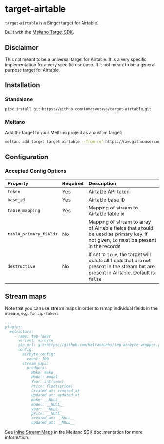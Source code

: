 # target-airtable

`target-airtable` is a Singer target for Airtable.

Built with the [Meltano Target SDK](https://sdk.meltano.com).

## Disclaimer

This not meant to be a universal target for Airtable. It is a very specific implementation for a very
specific use case. It is not meant to be a general purpose target for Airtable.

## Installation

### Standalone

```bash
pipx install git+https://github.com/tomasvotava/target-airtable.git
```

### Meltano

Add the target to your Meltano project as a custom target:

```bash
meltano add target target-airtable --from-ref https://raw.githubusercontent.com/tomasvotava/target-airtable/master/target-airtable.yml
```

## Configuration

### Accepted Config Options

| Property | Required | Description |
|:---|:---|:---|
| `token` | Yes | Airtable API token |
| `base_id` | Yes | Airtable base ID |
| `table_mapping` | Yes | Mapping of stream to Airtable table id |
| `table_primary_fields` | No | Mapping of stream to array of Airtable fields that should be used as primary key. If not given, `id` must be present in the records |
| `destructive` | No | If set to `true`, the target will delete all fields that are not present in the stream but are present in Airtable. Default is `false`. |

## Stream maps

Note that you can use stream maps in order to remap individual fields in the stream, e.g. for `tap-faker`:

```yaml
...
plugins:
  extractors:
    - name: tap-faker
      variant: airbyte
      pip_url: git+https://github.com/MeltanoLabs/tap-airbyte-wrapper.git
      config:
        airbyte_config:
          count: 100
        stream_maps:
          products:
            Make: make
            Model: model
            Year: int(year)
            Price: float(price)
            Created at: created_at
            Updated at: updated_at
            make: __NULL__
            model: __NULL__
            year: __NULL__
            price: __NULL__
            created_at: __NULL__
            updated_at: __NULL__
```

See [Inline Stream Maps](https://sdk.meltano.com/en/latest/stream_maps.html) in the Meltano SDK documentation for more information.
